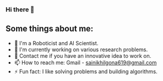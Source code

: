 ### Hi there 👋

## Some things about me:

- 🔭 I'm a Roboticist and AI Scientist.
- 🌱 I'm currently working on various research problems.
- 💬 Contact me if you have an innovative idea to work on.
- 📫 How to reach me: Gmail - sainikhilgona619@gmail.com
- ⚡ Fun fact: I like solving problems and building algorithms.


